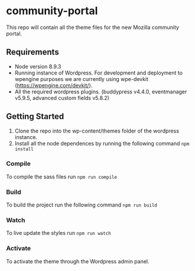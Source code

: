 # community-portal

This repo will contain all the theme files for the new Mozilla community portal.  

## Requirements
* Node version 8.9.3
* Running instance of Wordpress.  For development and deployment to wpengine purposes we are currently using wpe-devkit (https://wpengine.com/devkit/).  
* All the required wordpress plugins. (buddypress v4.4.0, eventmanager v5.9.5, advanced custom fields v5.8.2) 

## Getting Started
1. Clone the repo into the wp-content/themes folder of the wordpress instance.  
2. Install all the node dependences by running the following command ```npm install```

### Compile
To compile the sass files run ```npm run compile```

### Build
To build the project run the following command ```npm run build```

### Watch
To live update the styles run ```npm run watch```

### Activate
To activate the theme through the Wordpress admin panel.
